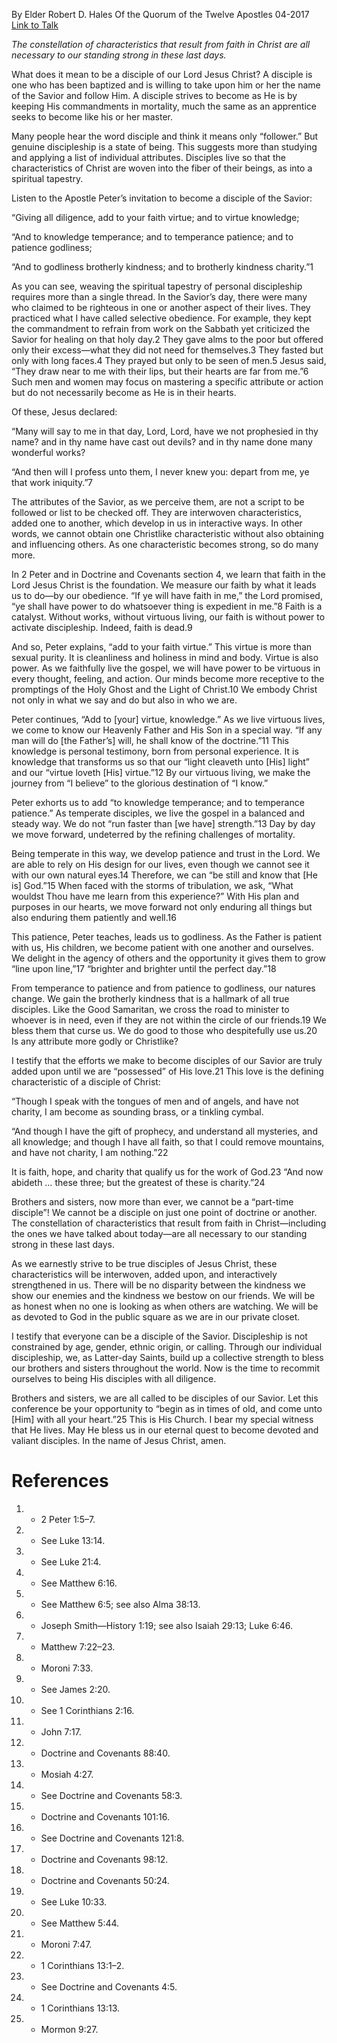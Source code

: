 By Elder Robert D. Hales
Of the Quorum of the Twelve Apostles
04-2017
[Link to Talk](https://www.churchofjesuschrist.org/study/general-conference/2017/04/becoming-a-disciple-of-our-lord-jesus-christ?lang=eng)

_The constellation of characteristics that result from faith in Christ are all necessary to our standing strong in these last days._

What does it mean to be a disciple of our Lord Jesus Christ? A disciple is one who has been baptized and is willing to take upon him or her the name of the Savior and follow Him. A disciple strives to become as He is by keeping His commandments in mortality, much the same as an apprentice seeks to become like his or her master.

Many people hear the word disciple and think it means only “follower.” But genuine discipleship is a state of being. This suggests more than studying and applying a list of individual attributes. Disciples live so that the characteristics of Christ are woven into the fiber of their beings, as into a spiritual tapestry.

Listen to the Apostle Peter’s invitation to become a disciple of the Savior:

“Giving all diligence, add to your faith virtue; and to virtue knowledge;

“And to knowledge temperance; and to temperance patience; and to patience godliness;

“And to godliness brotherly kindness; and to brotherly kindness charity.”1

As you can see, weaving the spiritual tapestry of personal discipleship requires more than a single thread. In the Savior’s day, there were many who claimed to be righteous in one or another aspect of their lives. They practiced what I have called selective obedience. For example, they kept the commandment to refrain from work on the Sabbath yet criticized the Savior for healing on that holy day.2 They gave alms to the poor but offered only their excess—what they did not need for themselves.3 They fasted but only with long faces.4 They prayed but only to be seen of men.5 Jesus said, “They draw near to me with their lips, but their hearts are far from me.”6 Such men and women may focus on mastering a specific attribute or action but do not necessarily become as He is in their hearts.

Of these, Jesus declared:

“Many will say to me in that day, Lord, Lord, have we not prophesied in thy name? and in thy name have cast out devils? and in thy name done many wonderful works?

“And then will I profess unto them, I never knew you: depart from me, ye that work iniquity.”7

The attributes of the Savior, as we perceive them, are not a script to be followed or list to be checked off. They are interwoven characteristics, added one to another, which develop in us in interactive ways. In other words, we cannot obtain one Christlike characteristic without also obtaining and influencing others. As one characteristic becomes strong, so do many more.

In 2 Peter and in Doctrine and Covenants section 4, we learn that faith in the Lord Jesus Christ is the foundation. We measure our faith by what it leads us to do—by our obedience. “If ye will have faith in me,” the Lord promised, “ye shall have power to do whatsoever thing is expedient in me.”8 Faith is a catalyst. Without works, without virtuous living, our faith is without power to activate discipleship. Indeed, faith is dead.9

And so, Peter explains, “add to your faith virtue.” This virtue is more than sexual purity. It is cleanliness and holiness in mind and body. Virtue is also power. As we faithfully live the gospel, we will have power to be virtuous in every thought, feeling, and action. Our minds become more receptive to the promptings of the Holy Ghost and the Light of Christ.10 We embody Christ not only in what we say and do but also in who we are.

Peter continues, “Add to [your] virtue, knowledge.” As we live virtuous lives, we come to know our Heavenly Father and His Son in a special way. “If any man will do [the Father’s] will, he shall know of the doctrine.”11 This knowledge is personal testimony, born from personal experience. It is knowledge that transforms us so that our “light cleaveth unto [His] light” and our “virtue loveth [His] virtue.”12 By our virtuous living, we make the journey from “I believe” to the glorious destination of “I know.”

Peter exhorts us to add “to knowledge temperance; and to temperance patience.” As temperate disciples, we live the gospel in a balanced and steady way. We do not “run faster than [we have] strength.”13 Day by day we move forward, undeterred by the refining challenges of mortality.

Being temperate in this way, we develop patience and trust in the Lord. We are able to rely on His design for our lives, even though we cannot see it with our own natural eyes.14 Therefore, we can “be still and know that [He is] God.”15 When faced with the storms of tribulation, we ask, “What wouldst Thou have me learn from this experience?” With His plan and purposes in our hearts, we move forward not only enduring all things but also enduring them patiently and well.16

This patience, Peter teaches, leads us to godliness. As the Father is patient with us, His children, we become patient with one another and ourselves. We delight in the agency of others and the opportunity it gives them to grow “line upon line,”17 “brighter and brighter until the perfect day.”18

From temperance to patience and from patience to godliness, our natures change. We gain the brotherly kindness that is a hallmark of all true disciples. Like the Good Samaritan, we cross the road to minister to whoever is in need, even if they are not within the circle of our friends.19 We bless them that curse us. We do good to those who despitefully use us.20 Is any attribute more godly or Christlike?

I testify that the efforts we make to become disciples of our Savior are truly added upon until we are “possessed” of His love.21 This love is the defining characteristic of a disciple of Christ:

“Though I speak with the tongues of men and of angels, and have not charity, I am become as sounding brass, or a tinkling cymbal.

“And though I have the gift of prophecy, and understand all mysteries, and all knowledge; and though I have all faith, so that I could remove mountains, and have not charity, I am nothing.”22

It is faith, hope, and charity that qualify us for the work of God.23 “And now abideth … these three; but the greatest of these is charity.”24

Brothers and sisters, now more than ever, we cannot be a “part-time disciple”! We cannot be a disciple on just one point of doctrine or another. The constellation of characteristics that result from faith in Christ—including the ones we have talked about today—are all necessary to our standing strong in these last days.

As we earnestly strive to be true disciples of Jesus Christ, these characteristics will be interwoven, added upon, and interactively strengthened in us. There will be no disparity between the kindness we show our enemies and the kindness we bestow on our friends. We will be as honest when no one is looking as when others are watching. We will be as devoted to God in the public square as we are in our private closet.

I testify that everyone can be a disciple of the Savior. Discipleship is not constrained by age, gender, ethnic origin, or calling. Through our individual discipleship, we, as Latter-day Saints, build up a collective strength to bless our brothers and sisters throughout the world. Now is the time to recommit ourselves to being His disciples with all diligence.

Brothers and sisters, we are all called to be disciples of our Savior. Let this conference be your opportunity to “begin as in times of old, and come unto [Him] with all your heart.”25 This is His Church. I bear my special witness that He lives. May He bless us in our eternal quest to become devoted and valiant disciples. In the name of Jesus Christ, amen.

# References
1. - 2 Peter 1:5–7.
2. - See Luke 13:14.
3. - See Luke 21:4.
4. - See Matthew 6:16.
5. - See Matthew 6:5; see also Alma 38:13.
6. - Joseph Smith—History 1:19; see also Isaiah 29:13; Luke 6:46.
7. - Matthew 7:22–23.
8. - Moroni 7:33.
9. - See James 2:20.
10. - See 1 Corinthians 2:16.
11. - John 7:17.
12. - Doctrine and Covenants 88:40.
13. - Mosiah 4:27.
14. - See Doctrine and Covenants 58:3.
15. - Doctrine and Covenants 101:16.
16. - See Doctrine and Covenants 121:8.
17. - Doctrine and Covenants 98:12.
18. - Doctrine and Covenants 50:24.
19. - See Luke 10:33.
20. - See Matthew 5:44.
21. - Moroni 7:47.
22. - 1 Corinthians 13:1–2.
23. - See Doctrine and Covenants 4:5.
24. - 1 Corinthians 13:13.
25. - Mormon 9:27.